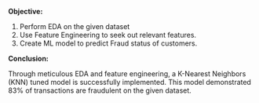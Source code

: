 **Objective:**

1. Perform EDA on the given dataset
2. Use Feature Engineering to seek out relevant features.
3. Create ML model to predict Fraud status of customers.


**Conclusion:**

Through meticulous EDA and feature engineering, a K-Nearest Neighbors (KNN) tuned model is successfully implemented. This model demonstrated 83% of transactions are fraudulent on the given dataset.
